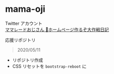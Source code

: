 # mama-oji


Twitter アカウント<br>
[ママレードおじさん 🍊ホームページ作るぞ大作戦日記](https://twitter.com/mikanojisan)


応援リポジトリ


> 2020/05/11

- リポジトリ作成
- CSS リセットを `bootstrap-reboot` に
